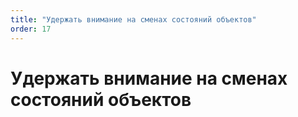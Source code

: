 ```yaml
---
title: "Удержать внимание на сменах состояний объектов"
order: 17
---
```


# Удержать внимание на сменах состояний объектов

